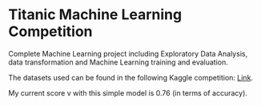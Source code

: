 # Titanic Machine Learning Competition

Complete Machine Learning project including Exploratory Data Analysis, data transformation and Machine Learning training and evaluation.

The datasets used can be found in the following Kaggle competition: [Link](https://www.kaggle.com/c/titanic).

My current score v with this simple model is 0.76 (in terms of accuracy).
